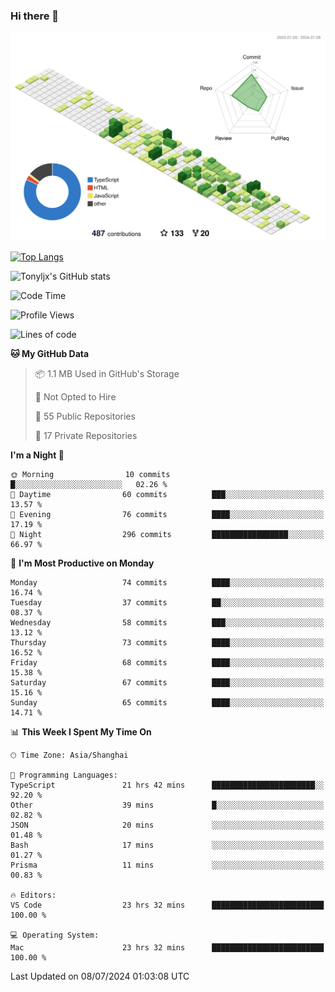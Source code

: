 ### Hi there 👋

![](./profile-3d-contrib/profile-green-animate.svg)

 

[![Top Langs](https://github-readme-stats.vercel.app/api/top-langs/?username=tonyljx)](https://github.com/anuraghazra/github-readme-stats)

![Tonyljx's GitHub stats](https://github-readme-stats.vercel.app/api?username=tonyljx&theme=default&show_icons=true)

 

<!--START_SECTION:waka-->
![Code Time](http://img.shields.io/badge/Code%20Time-453%20hrs%2047%20mins-blue)

![Profile Views](http://img.shields.io/badge/Profile%20Views-4-blue)

![Lines of code](https://img.shields.io/badge/From%20Hello%20World%20I%27ve%20Written-589.6%20thousand%20lines%20of%20code-blue)

**🐱 My GitHub Data** 

> 📦 1.1 MB Used in GitHub's Storage 
 > 
> 🚫 Not Opted to Hire
 > 
> 📜 55 Public Repositories 
 > 
> 🔑 17 Private Repositories 
 > 
**I'm a Night 🦉** 

```text
🌞 Morning                10 commits          █░░░░░░░░░░░░░░░░░░░░░░░░   02.26 % 
🌆 Daytime                60 commits          ███░░░░░░░░░░░░░░░░░░░░░░   13.57 % 
🌃 Evening                76 commits          ████░░░░░░░░░░░░░░░░░░░░░   17.19 % 
🌙 Night                  296 commits         █████████████████░░░░░░░░   66.97 % 
```
📅 **I'm Most Productive on Monday** 

```text
Monday                   74 commits          ████░░░░░░░░░░░░░░░░░░░░░   16.74 % 
Tuesday                  37 commits          ██░░░░░░░░░░░░░░░░░░░░░░░   08.37 % 
Wednesday                58 commits          ███░░░░░░░░░░░░░░░░░░░░░░   13.12 % 
Thursday                 73 commits          ████░░░░░░░░░░░░░░░░░░░░░   16.52 % 
Friday                   68 commits          ████░░░░░░░░░░░░░░░░░░░░░   15.38 % 
Saturday                 67 commits          ████░░░░░░░░░░░░░░░░░░░░░   15.16 % 
Sunday                   65 commits          ████░░░░░░░░░░░░░░░░░░░░░   14.71 % 
```


📊 **This Week I Spent My Time On** 

```text
🕑︎ Time Zone: Asia/Shanghai

💬 Programming Languages: 
TypeScript               21 hrs 42 mins      ███████████████████████░░   92.20 % 
Other                    39 mins             █░░░░░░░░░░░░░░░░░░░░░░░░   02.82 % 
JSON                     20 mins             ░░░░░░░░░░░░░░░░░░░░░░░░░   01.48 % 
Bash                     17 mins             ░░░░░░░░░░░░░░░░░░░░░░░░░   01.27 % 
Prisma                   11 mins             ░░░░░░░░░░░░░░░░░░░░░░░░░   00.83 % 

🔥 Editors: 
VS Code                  23 hrs 32 mins      █████████████████████████   100.00 % 

💻 Operating System: 
Mac                      23 hrs 32 mins      █████████████████████████   100.00 % 
```


 Last Updated on 08/07/2024 01:03:08 UTC
<!--END_SECTION:waka-->
